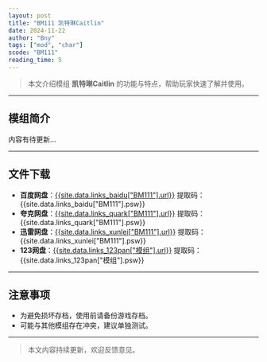 ```yaml
---
layout: post
title: "BM111 凯特琳Caitlin"
date: 2024-11-22
author: "Bny"
tags: ["mod", "char"]
scode: "BM111"
reading_time: 5
---
```


> 本文介绍模组 **凯特琳Caitlin** 的功能与特点，帮助玩家快速了解并使用。

---

## 模组简介

内容有待更新...

---

## 文件下载
- **百度网盘**：[{{site.data.links_baidu["BM111"].url}}]({{site.data.links_baidu["BM111"].url}}) 提取码：{{site.data.links_baidu["BM111"].psw}}
- **夸克网盘**：[{{site.data.links_quark["BM111"].url}}]({{site.data.links_quark["BM111"].url}}) 提取码：{{site.data.links_quark["BM111"].psw}}
- **迅雷网盘**：[{{site.data.links_xunlei["BM111"].url}}]({{site.data.links_xunlei["BM111"].url}}) 提取码：{{site.data.links_xunlei["BM111"].psw}}
- **123网盘**：[{{site.data.links_123pan["模组"].url}}]({{site.data.links_123pan["模组"].url}}) 提取码：{{site.data.links_123pan["模组"].psw}}

---

## 注意事项
- 为避免损坏存档，使用前请备份游戏存档。
- 可能与其他模组存在冲突，建议单独测试。

---

> 本文内容持续更新，欢迎反馈意见。

